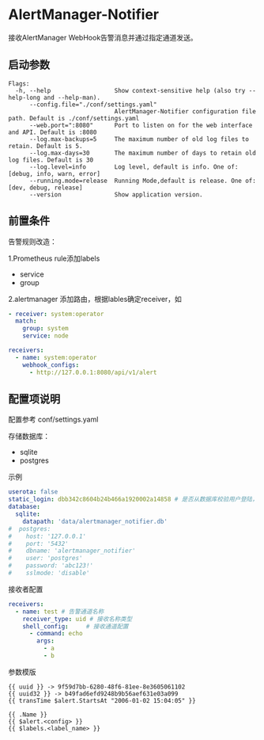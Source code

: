 # AlertManager-Notifier

接收AlertManager WebHook告警消息并通过指定通道发送。

## 启动参数

```
Flags:
  -h, --help                  Show context-sensitive help (also try --help-long and --help-man).
      --config.file="./conf/settings.yaml"  
                              AlertManager-Notifier configuration file path. Default is ./conf/settings.yaml
      --web.port=":8080"      Port to listen on for the web interface and API. Default is :8080
      --log.max-backups=5     The maximum number of old log files to retain. Default is 5.
      --log.max-days=30       The maximum number of days to retain old log files. Default is 30
      --log.level=info        Log level, default is info. One of: [debug, info, warn, error]
      --running.mode=release  Running Mode,default is release. One of: [dev, debug, release]
      --version               Show application version.

```

## 前置条件

告警规则改造：

1.Prometheus rule添加labels
- service
- group

2.alertmanager 添加路由，根据lables确定receiver，如

``` yaml
- receiver: system:operator
  match:
    group: system
    service: node

receivers:
  - name: system:operator
    webhook_configs:
      - http://127.0.0.1:8080/api/v1/alert
```


## 配置项说明

配置参考 conf/settings.yaml

存储数据库：
- sqlite
- postgres

示例
```yaml
userota: false
static_login: dbb342c8604b24b466a1920002a14858 # 是否从数据库校验用户登陆，密码使用md5编码
database:
  sqlite:
    datapath: 'data/alertmanager_notifier.db'
#  postgres:
#    host: '127.0.0.1'
#    port: '5432'
#    dbname: 'alertmanager_notifier'
#    user: 'postgres'
#    password: 'abc123!'
#    sslmode: 'disable'
```

接收者配置
```yaml
receivers:
  - name: test # 告警通道名称
    receiver_type: uid # 接收名称类型
    shell_config:     # 接收通道配置
      - command: echo
        args:
          - a
          - b
```

参数模版
```
{{ uuid }} -> 9f59d7bb-6280-48f6-81ee-8e3605061102
{{ uuid32 }} -> b49fad6efd9248b9b56aef631e03a099
{{ transTime $alert.StartsAt "2006-01-02 15:04:05" }}

{{ .Name }}
{{ $alert.<config> }}
{{ $labels.<label_name> }}
```